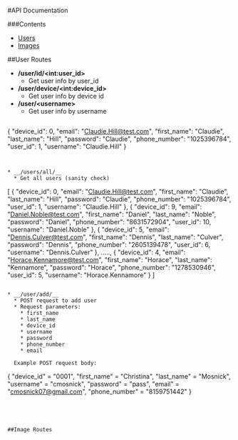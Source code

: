 #API Documentation

###Contents
* [Users](#user-routes)
* [Images](#image-routes)





##User Routes
* __/user/id/\<int:user_id\>__
  * Get user info by user_id
* __/user/device/\<int:device_id\>__
  * Get user info by device id
* __/user/\<username\>__
  * Get user info by username
  ```
{
  "device_id": 0, 
  "email": "Claudie.Hill@test.com", 
  "first_name": "Claudie", 
  "last_name": "Hill", 
  "password": "Claudie", 
  "phone_number": "1025396784", 
  "user_id": 1, 
  "username": "Claudie.Hill"
}
```


* __/users/all/__
  * Get all users (sanity check)
  ```
[
  {
    "device_id": 0, 
    "email": "Claudie.Hill@test.com", 
    "first_name": "Claudie", 
    "last_name": "Hill", 
    "password": "Claudie", 
    "phone_number": "1025396784", 
    "user_id": 1, 
    "username": "Claudie.Hill"
  }, 
  {
    "device_id": 9, 
    "email": "Daniel.Noble@test.com", 
    "first_name": "Daniel", 
    "last_name": "Noble", 
    "password": "Daniel", 
    "phone_number": "8631572904", 
    "user_id": 10, 
    "username": "Daniel.Noble"
  }, 
  {
    "device_id": 5, 
    "email": "Dennis.Culver@test.com", 
    "first_name": "Dennis", 
    "last_name": "Culver", 
    "password": "Dennis", 
    "phone_number": "2605139478", 
    "user_id": 6, 
    "username": "Dennis.Culver"
  }, 
  .....,
  {
    "device_id": 4, 
    "email": "Horace.Kennamore@test.com", 
    "first_name": "Horace", 
    "last_name": "Kennamore", 
    "password": "Horace", 
    "phone_number": "1278530946", 
    "user_id": 5, 
    "username": "Horace.Kennamore"
  }
]
```

* __/user/add/__
  * POST request to add user
  * Request parameters:
    * first_name
    * last_name
    * device_id
    * username
    * password
    * phone_number
    * email
    
  Example POST request body:
  ```
{
  "device_id" = "0001",
  "first_name" = "Christina",
  "last_name" = "Mosnick",
  "username" = "cmosnick",
  "password" = "pass",
  "email" = "cmosnick07@gmail.com",
  "phone_number" = "8159751442"
}
```




##Image Routes
